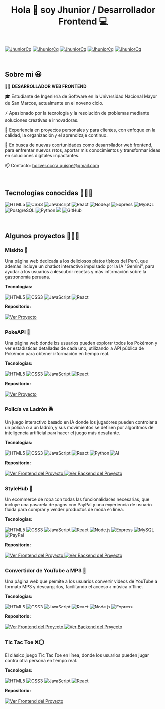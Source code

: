 <h1 align="center">Hola 👋 soy Jhunior / Desarrollador Frontend 💻 </h1> 

<br>

<p align="left">
  <a href="https://www.linkedin.com/in/holiver-ccora-quispe-0a0642258" target="_blank"><img align="center" src="https://img.shields.io/badge/LinkedIn-0077B5?style=for-the-badge&logo=linkedin&logoColor=white" alt="JhuniorCq" /></a>
  <a href="https://wa.me/936128801" target="_blank"><img align="center" src="https://img.shields.io/badge/WhatsApp-25D366?style=for-the-badge&logo=whatsapp&logoColor=white" alt="JhuniorCq" /></a>
  <a href="https://www.facebook.com/holiver.jhunior" target="_blank"><img align="center" src="https://img.shields.io/badge/Facebook-1877F2?style=for-the-badge&logo=facebook&logoColor=white" alt="JhuniorCq" /></a>
  <a href="mailto:holiver.ccora.quispe@gmail.com" target="_blank"><img align="center" src="https://img.shields.io/badge/Gmail-D14836?style=for-the-badge&logo=gmail&logoColor=white" alt="JhuniorCq" /></a>
  <a href="https://portafolio-jhunior-ccora.vercel.app/" target="_blank" ><img align="center" src="https://img.shields.io/badge/website-000000?style=for-the-badge&logo=About.me&logoColor=white" alt="JhuniorCq" /></a>
</p>

<br>

<h2>Sobre mi 😃</h2>

<p align="left">
  👨‍💻 <strong>DESARROLLADOR WEB FRONTEND</strong>
  
  🎓 Estudiante de Ingeniería de Software en la Universidad Nacional Mayor de San Marcos, actualmente en el noveno ciclo.
  
  ⚡ Apasionado por la tecnología y la resolución de problemas mediante soluciones creativas e innovadoras.
  
  🌟 Experiencia en proyectos personales y para clientes, con enfoque en la calidad, la organización y el aprendizaje continuo.
  
  🎯 En busca de nuevas oportunidades como desarrollador web frontend, para enfrentar nuevos retos, aportar mis conocimientos y transformar ideas en soluciones digitales impactantes.
  
  📫 Contacto: holiver.ccora.quispe@gmail.com
</p>

<br>

<h2>Tecnologías conocidas 👨🏻‍💻</h2>

<p align="left">
<!--   <a href="https://skillicons.dev">
    <img src="https://skillicons.dev/icons?i=html,css,js,react,nodejs,express,mysql,postgresql,py,git,github" />
  </a>
  <br><br> -->
  <span>
    <img src="https://img.shields.io/badge/HTML5-E34F26?style=for-the-badge&logo=html5&logoColor=white" alt="HTML5" />
    <img src="https://img.shields.io/badge/CSS3-1572B6?style=for-the-badge&logo=css3&logoColor=white" alt="CSS3" />
    <img src="https://img.shields.io/badge/JavaScript-F7DF1E?style=for-the-badge&logo=javascript&logoColor=black" alt="JavaScript" />
    <img src="https://img.shields.io/badge/React-20232A?style=for-the-badge&logo=react&logoColor=61DAFB" alt="React" />
    <img src="https://img.shields.io/badge/Node.js-43853D?style=for-the-badge&logo=node.js&logoColor=white" alt="Node.js" />
    <img src="https://img.shields.io/badge/Express.js-404D59?style=for-the-badge" alt="Express" />
    <img src="https://img.shields.io/badge/MySQL-00000F?style=for-the-badge&logo=mysql&logoColor=white" alt="MySQL" />
    <img src="https://img.shields.io/badge/PostgreSQL-316192?style=for-the-badge&logo=postgresql&logoColor=white" alt="PostgreSQL" />
    <img src="https://img.shields.io/badge/Python-14354C?style=for-the-badge&logo=python&logoColor=white" alt="Python" />
    <img src="https://img.shields.io/badge/Git-F05032?style=for-the-badge&logo=git&logoColor=white">
    <img src="https://img.shields.io/badge/GitHub-100000?style=for-the-badge&logo=github&logoColor=white" alt="GitHub" />
  </span>
</p>
<br>

<div id="proyectos">
  <h2>Algunos proyectos 👨🏻‍💻</h2>

  <!-- Proyecto 1: Miskito -->
  <div style="margin-bottom: 30px;">
    <h3>Miskito 🌽</h3>
    <p>
      Una página web dedicada a los deliciosos platos típicos del Perú, que además incluye un 
      chatbot interactivo impulsado por la IA "Gemini", para ayudar a los usuarios a descubrir recetas y más información sobre la gastronomía peruana.
    </p>
    <p>
      <strong>Tecnologías:</strong>
      <br><br>
      <span>
        <img src="https://img.shields.io/badge/HTML5-E34F26?style=for-the-badge&logo=html5&logoColor=white" alt="HTML5" />
        <img src="https://img.shields.io/badge/CSS3-1572B6?style=for-the-badge&logo=css3&logoColor=white" alt="CSS3" />
        <img src="https://img.shields.io/badge/JavaScript-F7DF1E?style=for-the-badge&logo=javascript&logoColor=black" alt="JavaScript" />
        <img src="https://img.shields.io/badge/React-20232A?style=for-the-badge&logo=react&logoColor=61DAFB" alt="React" />
      </span>
    </p>
    <p>
      <strong>Repositorio:</strong>
      <br><br>
      <a href="https://github.com/JhuniorCq/platos-tipicos-peru.git" target="_blank">
        <img src="https://img.shields.io/badge/Ver%20Frontend%20del%20Proyecto-0073e6?style=flat&logo=github&logoColor=white" alt="Ver Proyecto" />
      </a>
    </p>
  </div>

  <!-- Proyecto 2: PokeAPI -->
  <div style="margin-bottom: 30px;">
    <h3>PokeAPI 🐾</h3>
    <p>
      Una página web donde los usuarios pueden explorar todos los Pokémon y ver estadísticas detalladas 
      de cada uno, utilizando la API pública de Pokémon para obtener información en tiempo real.
    </p>
    <p>
      <strong>Tecnologías:</strong>
      <br><br>
      <span>
        <img src="https://img.shields.io/badge/HTML5-E34F26?style=for-the-badge&logo=html5&logoColor=white" alt="HTML5" />
        <img src="https://img.shields.io/badge/CSS3-1572B6?style=for-the-badge&logo=css3&logoColor=white" alt="CSS3" />
        <img src="https://img.shields.io/badge/JavaScript-F7DF1E?style=for-the-badge&logo=javascript&logoColor=black" alt="JavaScript" />
        <img src="https://img.shields.io/badge/React-20232A?style=for-the-badge&logo=react&logoColor=61DAFB" alt="React" />
      </span>
    </p>
    <p>
      <strong>Repositorio:</strong>
      <br><br>
      <a href="https://github.com/JhuniorCq/proyecto-poke-api.git" target="_blank">
        <img src="https://img.shields.io/badge/Ver%20Frontend%20del%20Proyecto-0073e6?style=flat&logo=github&logoColor=white" alt="Ver Proyecto" />
      </a>
    </p>
  </div>

  <!-- Proyecto 3: Policia vs Ladron -->
  <div style="margin-bottom: 30px;">
    <h3>Policía vs Ladrón 🚔</h3>
    <p>
      Un juego interactivo basado en IA donde los jugadores pueden controlar a un policía o a un ladrón, 
      y sus movimientos se definen por algoritmos de inteligencia artificial para hacer el juego más desafiante.
    </p>
    <p>
      <strong>Tecnologías:</strong>
      <br><br>
      <span>
        <img src="https://img.shields.io/badge/HTML5-E34F26?style=for-the-badge&logo=html5&logoColor=white" alt="HTML5" />
        <img src="https://img.shields.io/badge/CSS3-1572B6?style=for-the-badge&logo=css3&logoColor=white" alt="CSS3" />
        <img src="https://img.shields.io/badge/JavaScript-F7DF1E?style=for-the-badge&logo=javascript&logoColor=black" alt="JavaScript" />
        <img src="https://img.shields.io/badge/React-20232A?style=for-the-badge&logo=react&logoColor=61DAFB" alt="React" />
        <img src="https://img.shields.io/badge/Python-14354C?style=for-the-badge&logo=python&logoColor=white" alt="Python" />
        <img src="https://img.shields.io/badge/AI-FF6F00?style=for-the-badge" alt="AI" />
      </span>
    </p>
    <p>
      <strong>Repositorio:</strong>
      <br><br>
      <a href="https://github.com/JhuniorCq/policia_vs_ladron_vista.git" target="_blank">
        <img src="https://img.shields.io/badge/Ver%20Frontend%20del%20Proyecto-0073e6?style=flat&logo=github&logoColor=white" alt="Ver Frontend del Proyecto" />
      </a>
      <a href="https://github.com/JhuniorCq/policia_vs_ladron_servidor.git" target="_blank">
        <img src="https://img.shields.io/badge/Ver%20Backend%20del%20Proyecto-0073e6?style=flat&logo=github&logoColor=white" alt="Ver Backend del Proyecto" />
      </a>
    </p>
  </div>

  <!-- Proyecto 4: StyleHub -->
  <div style="margin-bottom: 30px;">
    <h3>StyleHub 👗</h3>
    <p>
      Un ecommerce de ropa con todas las funcionalidades necesarias, que incluye una pasarela de pagos 
      con PayPal y una experiencia de usuario fluida para comprar y vender productos de moda en línea.
    </p>
    <p>
      <strong>Tecnologías:</strong>
      <br><br>
      <span>
        <img src="https://img.shields.io/badge/HTML5-E34F26?style=for-the-badge&logo=html5&logoColor=white" alt="HTML5" />
        <img src="https://img.shields.io/badge/CSS3-1572B6?style=for-the-badge&logo=css3&logoColor=white" alt="CSS3" />
        <img src="https://img.shields.io/badge/JavaScript-F7DF1E?style=for-the-badge&logo=javascript&logoColor=black" alt="JavaScript" />
        <img src="https://img.shields.io/badge/React-20232A?style=for-the-badge&logo=react&logoColor=61DAFB" alt="React" />
        <img src="https://img.shields.io/badge/Node.js-43853D?style=for-the-badge&logo=node.js&logoColor=white" alt="Node.js" />
        <img src="https://img.shields.io/badge/Express.js-404D59?style=for-the-badge" alt="Express" />
        <img src="https://img.shields.io/badge/MySQL-00000F?style=for-the-badge&logo=mysql&logoColor=white" alt="MySQL" />
        <img src="https://img.shields.io/badge/PayPal-003087?style=for-the-badge&logo=paypal&logoColor=white" alt="PayPal" />
      </span>
    </p>
    <p>
      <strong>Repositorio:</strong>
      <br><br>
      <a href="https://github.com/JhuniorCq/style-hub-frontend.git" target="_blank">
        <img src="https://img.shields.io/badge/Ver%20Frontend%20del%20Proyecto-0073e6?style=flat&logo=github&logoColor=white" alt="Ver Frontend del Proyecto" />
      </a>
      <a href="https://github.com/JhuniorCq/style-hub-backend.git" target="_blank">
        <img src="https://img.shields.io/badge/Ver%20Backend%20del%20Proyecto-0073e6?style=flat&logo=github&logoColor=white" alt="Ver Backend del Proyecto" />
      </a>
    </p>
  </div>

  <!-- Proyecto 5: Convertidor de Youtube a MP3 -->
  <div style="margin-bottom: 30px;">
    <h3>Convertidor de YouTube a MP3 🎵</h3>
    <p>
      Una página web que permite a los usuarios convertir videos de YouTube a formato MP3 y descargarlos, 
      facilitando el acceso a música offline.
    </p>
    <p>
      <strong>Tecnologías:</strong>
      <br><br>
      <span>
        <img src="https://img.shields.io/badge/HTML5-E34F26?style=for-the-badge&logo=html5&logoColor=white" alt="HTML5" />
        <img src="https://img.shields.io/badge/CSS3-1572B6?style=for-the-badge&logo=css3&logoColor=white" alt="CSS3" />
        <img src="https://img.shields.io/badge/JavaScript-F7DF1E?style=for-the-badge&logo=javascript&logoColor=black" alt="JavaScript" />
        <img src="https://img.shields.io/badge/React-20232A?style=for-the-badge&logo=react&logoColor=61DAFB" alt="React" />
        <img src="https://img.shields.io/badge/Node.js-43853D?style=for-the-badge&logo=node.js&logoColor=white" alt="Node.js" />
        <img src="https://img.shields.io/badge/Express.js-404D59?style=for-the-badge" alt="Express" />
      </span>
    </p>
    <p>
      <strong>Repositorio:</strong>
      <br><br>
      <a href="https://github.com/JhuniorCq/convertidor-musica-frontend.git" target="_blank">
        <img src="https://img.shields.io/badge/Ver%20Frontend%20del%20Proyecto-0073e6?style=flat&logo=github&logoColor=white" alt="Ver Frontend del Proyecto" />
      </a>
      <a href="https://github.com/JhuniorCq/convertidor-musica-backend.git" target="_blank">
        <img src="https://img.shields.io/badge/Ver%20Backend%20del%20Proyecto-0073e6?style=flat&logo=github&logoColor=white" alt="Ver Backend del Proyecto" />
      </a>
    </p>
  </div>

  <!-- Proyecto 6: Tic Tac Toe -->
  <div style="margin-bottom: 30px;">
    <h3>Tic Tac Toe ❌⭕</h3>
    <p>
      El clásico juego Tic Tac Toe en línea, donde los usuarios pueden jugar contra otra persona en tiempo real.
    </p>
    <p>
      <strong>Tecnologías:</strong>
      <br><br>
      <span>
        <img src="https://img.shields.io/badge/HTML5-E34F26?style=for-the-badge&logo=html5&logoColor=white" alt="HTML5" />
        <img src="https://img.shields.io/badge/CSS3-1572B6?style=for-the-badge&logo=css3&logoColor=white" alt="CSS3" />
        <img src="https://img.shields.io/badge/JavaScript-F7DF1E?style=for-the-badge&logo=javascript&logoColor=black" alt="JavaScript" />
        <img src="https://img.shields.io/badge/React-20232A?style=for-the-badge&logo=react&logoColor=61DAFB" alt="React" />
      </span>
    </p>
    <p>
      <strong>Repositorio:</strong>
      <br><br>
      <a href="https://github.com/JhuniorCq/proyecto-tic-tac-toe.git" target="_blank">
        <img src="https://img.shields.io/badge/Ver%20Frontend%20del%20Proyecto-0073e6?style=flat&logo=github&logoColor=white" alt="Ver Frontend del Proyecto" />
      </a>
    </p>
  </div>
</div>

